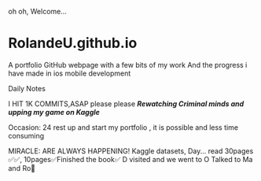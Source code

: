  oh oh, Welcome...
# RolandeU.github.io
A portfolio GitHub webpage with a few bits of my work
And the progress i have made in ios mobile development 

Daily Notes

I HIT 1K COMMITS,ASAP please please
***Rewatching Criminal minds and upping my game on Kaggle***

Occasion: 24
rest up and start my portfolio , it is possible and less time consuming 

MIRACLE: ARE ALWAYS HAPPENING!
Kaggle datasets, Day...
read 30pages ✅✅, 10pages✅Finished the book✅
D visited and we went to O
Talked to Ma and Ro🥰






